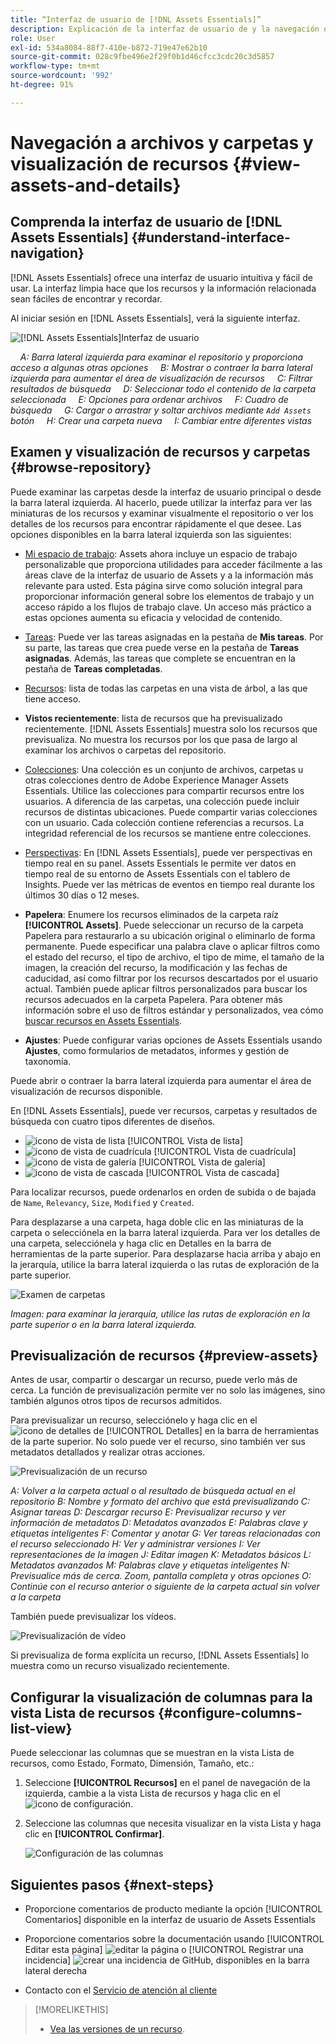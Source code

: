 ```yaml
---
title: “Interfaz de usuario de [!DNL Assets Essentials]”
description: Explicación de la interfaz de usuario de y la navegación en [!DNL Assets Essentials].
role: User
exl-id: 534a8084-88f7-410e-b872-719e47e62b10
source-git-commit: 028c9fbe496e2f29f0b1d46cfcc3cdc20c3d5857
workflow-type: tm+mt
source-wordcount: '992'
ht-degree: 91%

---
```


# Navegación a archivos y carpetas y visualización de recursos {#view-assets-and-details}

<!-- TBD: Give screenshots of all views with many assets. Zoom out to showcase how the thumbnails/tiles flow on the UI in different views. -->

<!-- TBD: The options in left sidebar may change. Shared with me and Shared by me are missing for now. Update this section as UI is updated. -->

## Comprenda la interfaz de usuario de [!DNL Assets Essentials] {#understand-interface-navigation}

[!DNL Assets Essentials] ofrece una interfaz de usuario intuitiva y fácil de usar. La interfaz limpia hace que los recursos y la información relacionada sean fáciles de encontrar y recordar.

Al iniciar sesión en [!DNL Assets Essentials], verá la siguiente interfaz.

![[!DNL Assets Essentials]Interfaz de usuario](assets/essentials-interface.png)

    *A: Barra lateral izquierda para examinar el repositorio y proporciona acceso a algunas otras opciones*
    *B: Mostrar o contraer la barra lateral izquierda para aumentar el área de visualización de recursos*
    *C: Filtrar resultados de búsqueda*
    *D: Seleccionar todo el contenido de la carpeta seleccionada*
    *E: Opciones para ordenar archivos*
    *F: Cuadro de búsqueda*
    *G: Cargar o arrastrar y soltar archivos mediante `Add Assets` botón*
    *H: Crear una carpeta nueva*
    *I: Cambiar entre diferentes vistas*

<!-- TBD: Need an embedded video here with narration. It has to be hosted on MPC to be embeddable. -->

## Examen y visualización de recursos y carpetas {#browse-repository}

Puede examinar las carpetas desde la interfaz de usuario principal o desde la barra lateral izquierda. Al hacerlo, puede utilizar la interfaz para ver las miniaturas de los recursos y examinar visualmente el repositorio o ver los detalles de los recursos para encontrar rápidamente el que desee. Las opciones disponibles en la barra lateral izquierda son las siguientes:

* [Mi espacio de trabajo](https://experienceleague.adobe.com/docs/experience-manager-assets-essentials/help/my-workspace.html?lang=es): Assets ahora incluye un espacio de trabajo personalizable que proporciona utilidades para acceder fácilmente a las áreas clave de la interfaz de usuario de Assets y a la información más relevante para usted. Esta página sirve como solución integral para proporcionar información general sobre los elementos de trabajo y un acceso rápido a los flujos de trabajo clave. Un acceso más práctico a estas opciones aumenta su eficacia y velocidad de contenido.
* [Tareas](https://experienceleague.adobe.com/docs/experience-manager-assets-essentials/help/my-workspace.html?lang=es): Puede ver las tareas asignadas en la pestaña de **Mis tareas**. Por su parte, las tareas que crea puede verse en la pestaña de **Tareas asignadas**. Además, las tareas que complete se encuentran en la pestaña de **Tareas completadas**.
* [Recursos](https://experienceleague.adobe.com/docs/experience-manager-assets-essentials/help/manage-organize.html?lang=es): lista de todas las carpetas en una vista de árbol, a las que tiene acceso.
* **Vistos recientemente**: lista de recursos que ha previsualizado recientemente. [!DNL Assets Essentials] muestra solo los recursos que previsualiza. No muestra los recursos por los que pasa de largo al examinar los archivos o carpetas del repositorio.
* [Colecciones](https://experienceleague.adobe.com/docs/experience-manager-assets-essentials/help/manage-collections.html?lang=es): Una colección es un conjunto de archivos, carpetas u otras colecciones dentro de Adobe Experience Manager Assets Essentials. Utilice las colecciones para compartir recursos entre los usuarios. A diferencia de las carpetas, una colección puede incluir recursos de distintas ubicaciones. Puede compartir varias colecciones con un usuario. Cada colección contiene referencias a recursos. La integridad referencial de los recursos se mantiene entre colecciones.

* [Perspectivas](https://experienceleague.adobe.com/docs/experience-manager-assets-essentials/help/manage-reports.html?lang=es#view-live-statistics): En [!DNL Assets Essentials], puede ver perspectivas en tiempo real en su panel. Assets Essentials le permite ver datos en tiempo real de su entorno de Assets Essentials con el tablero de Insights. Puede ver las métricas de eventos en tiempo real durante los últimos 30 días o 12 meses.

* **Papelera**: Enumere los recursos eliminados de la carpeta raíz **[!UICONTROL Assets]**. Puede seleccionar un recurso de la carpeta Papelera para restaurarlo a su ubicación original o eliminarlo de forma permanente. Puede especificar una palabra clave o aplicar filtros como el estado del recurso, el tipo de archivo, el tipo de mime, el tamaño de la imagen, la creación del recurso, la modificación y las fechas de caducidad, así como filtrar por los recursos descartados por el usuario actual. También puede aplicar filtros personalizados para buscar los recursos adecuados en la carpeta Papelera. Para obtener más información sobre el uso de filtros estándar y personalizados, vea cómo [buscar recursos en Assets Essentials](search.md).

* **Ajustes**: Puede configurar varias opciones de Assets Essentials usando **Ajustes**, como formularios de metadatos, informes y gestión de taxonomía.

<!-- TBD: Not sure if we want to publish these right now. CC Libs are beta as per Greg.
* **Libraries**: Access to [!DNL Adobe Creative Cloud Team] (CCT) Libraries view. This view is visible only if the user is entitled to CCT Libraries.
-->

<!-- TBD: My Work Space shows task inbox and it is not visible on AEM Cloud Demos as of now. It is the source of truth server hence not documenting My Work Space option for now.
-->

Puede abrir o contraer la barra lateral izquierda para aumentar el área de visualización de recursos disponible.

En [!DNL Assets Essentials], puede ver recursos, carpetas y resultados de búsqueda con cuatro tipos diferentes de diseños.

* ![icono de vista de lista](assets/do-not-localize/list-view.png) [!UICONTROL Vista de lista]
* ![icono de vista de cuadrícula](assets/do-not-localize/grid-view.png) [!UICONTROL Vista de cuadrícula]
* ![icono de vista de galería](assets/do-not-localize/gallery-view.png) [!UICONTROL Vista de galería]
* ![icono de vista de cascada](assets/do-not-localize/waterfall-view.png) [!UICONTROL Vista de cascada]

Para localizar recursos, puede ordenarlos en orden de subida o de bajada de `Name`, `Relevancy`, `Size`, `Modified` y `Created`.

Para desplazarse a una carpeta, haga doble clic en las miniaturas de la carpeta o selecciónela en la barra lateral izquierda. Para ver los detalles de una carpeta, selecciónela y haga clic en Detalles en la barra de herramientas de la parte superior. Para desplazarse hacia arriba y abajo en la jerarquía, utilice la barra lateral izquierda o las rutas de exploración de la parte superior.

![Examen de carpetas](assets/browsing-folders.png)

*Imagen: para examinar la jerarquía, utilice las rutas de exploración en la parte superior o en la barra lateral izquierda.*

## Previsualización de recursos {#preview-assets}

Antes de usar, compartir o descargar un recurso, puede verlo más de cerca. La función de previsualización permite ver no solo las imágenes, sino también algunos otros tipos de recursos admitidos.

Para previsualizar un recurso, selecciónelo y haga clic en el ![icono de detalles](assets/do-not-localize/edit-in-icon.png) de [!UICONTROL Detalles] en la barra de herramientas de la parte superior. No solo puede ver el recurso, sino también ver sus metadatos detallados y realizar otras acciones.

![Previsualización de un recurso](assets/preview-asset-2.png)

*A: Volver a la carpeta actual o al resultado de búsqueda actual en el repositorio*
*B: Nombre y formato del archivo que está previsualizando*
*C: Asignar tareas*
*D: Descargar recurso*
*E: Previsualizar recurso y ver información de metadatos*
*D: Metadatos avanzados*
*E: Palabras clave y etiquetas inteligentes*
*F: Comentar y anotar*
*G: Ver tareas relacionadas con el recurso seleccionado*
*H: Ver y administrar versiones*
*I: Ver representaciones de la imagen*
*J: Editar imagen*
*K: Metadatos básicos*
*L: Metadatos avanzados*
*M: Palabras clave y etiquetas inteligentes*
*N: Previsualice más de cerca. Zoom, pantalla completa y otras opciones*
*O: Continúe con el recurso anterior o siguiente de la carpeta actual sin volver a la carpeta*

También puede previsualizar los vídeos.

![Previsualización de vídeo](/help/using/assets/preview-video.png)

Si previsualiza de forma explícita un recurso, [!DNL Assets Essentials] lo muestra como un recurso visualizado recientemente.

<!-- TBD: Describe the options.

Explicitly previewed assets are displayed as recently viewed assets. Give screenshot of this.
Other use cases after previewing.
-->

## Configurar la visualización de columnas para la vista Lista de recursos {#configure-columns-list-view}

Puede seleccionar las columnas que se muestran en la vista Lista de recursos, como Estado, Formato, Dimensión, Tamaño, etc.:

1. Seleccione **[!UICONTROL Recursos]** en el panel de navegación de la izquierda, cambie a la vista Lista de recursos y haga clic en el ![icono de configuración](assets/settings-icon.svg).

1. Seleccione las columnas que necesita visualizar en la vista Lista y haga clic en **[!UICONTROL Confirmar]**.

   ![Configuración de las columnas](/help/using/assets/configure-columns.png)

## Siguientes pasos {#next-steps}

* Proporcione comentarios de producto mediante la opción [!UICONTROL Comentarios] disponible en la interfaz de usuario de Assets Essentials

* Proporcione comentarios sobre la documentación usando [!UICONTROL Editar esta página] ![editar la página](assets/do-not-localize/edit-page.png) o [!UICONTROL Registrar una incidencia] ![crear una incidencia de GitHub](assets/do-not-localize/github-issue.png), disponibles en la barra lateral derecha

* Contacto con el [Servicio de atención al cliente](https://experienceleague.adobe.com/?support-solution=General&amp;lang=es#support)

>[!MORELIKETHIS]
>
>* [Vea las versiones de un recurso](/help/using/manage-organize.md#view-versions).
